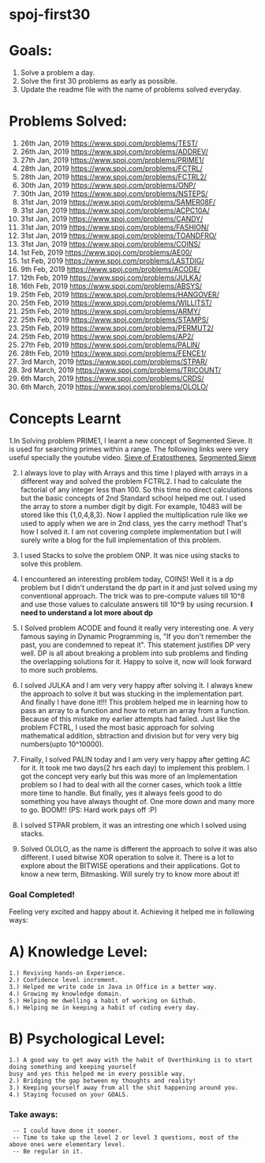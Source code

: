 # spoj-first30

# Goals: 
  1. Solve a problem a day.
  2. Solve the first 30 problems as early as possible.
  3. Update the readme file with the name of problems solved everyday.
 
 # Problems Solved:
  1. 26th Jan, 2019 https://www.spoj.com/problems/TEST/
  2. 26th Jan, 2019 https://www.spoj.com/problems/ADDREV/
  3. 27th Jan, 2019 https://www.spoj.com/problems/PRIME1/
  4. 28th Jan, 2019 https://www.spoj.com/problems/FCTRL/
  5. 28th Jan, 2019 https://www.spoj.com/problems/FCTRL2/
  6. 30th Jan, 2019 https://www.spoj.com/problems/ONP/
  7. 30th Jan, 2019 https://www.spoj.com/problems/NSTEPS/
  8. 31st Jan, 2019 https://www.spoj.com/problems/SAMER08F/
  9. 31st Jan, 2019 https://www.spoj.com/problems/ACPC10A/
  10. 31st Jan, 2019 https://www.spoj.com/problems/CANDY/
  11. 31st Jan, 2019 https://www.spoj.com/problems/FASHION/
  12. 31st Jan, 2019 https://www.spoj.com/problems/TOANDFRO/
  13. 31st Jan, 2019 https://www.spoj.com/problems/COINS/
  14. 1st Feb, 2019 https://www.spoj.com/problems/AE00/
  15. 1st Feb, 2019 https://www.spoj.com/problems/LASTDIG/
  16. 9th Feb, 2019 https://www.spoj.com/problems/ACODE/
  17. 12th Feb, 2019 https://www.spoj.com/problems/JULKA/
  18. 16th Feb, 2019 https://www.spoj.com/problems/ABSYS/
  19. 25th Feb, 2019 https://www.spoj.com/problems/HANGOVER/
  20. 25th Feb, 2019 https://www.spoj.com/problems/WILLITST/
  21. 25th Feb, 2019 https://www.spoj.com/problems/ARMY/
  22. 25th Feb, 2019 https://www.spoj.com/problems/STAMPS/
  23. 25th Feb, 2019 https://www.spoj.com/problems/PERMUT2/
  24. 25th Feb, 2019 https://www.spoj.com/problems/AP2/
  25. 27th Feb, 2019 https://www.spoj.com/problems/PALIN/
  26. 28th Feb, 2019 https://www.spoj.com/problems/FENCE1/
  27. 3rd March, 2019 https://www.spoj.com/problems/STPAR/
  28. 3rd March, 2019 https://www.spoj.com/problems/TRICOUNT/
  29. 6th March, 2019 https://www.spoj.com/problems/CRDS/
  30. 6th March, 2019 https://www.spoj.com/problems/OLOLO/

  
 
 
 # Concepts Learnt 
   1.In Solving problem PRIME1, I learnt a new concept of Segmented Sieve. It is used for searching primes within a range. The following links were very useful specially the youtube video. 
    [Sieve of Eratosthenes](https://www.geeksforgeeks.org/sieve-of-eratosthenes), 
    [Segmented Sieve](https://www.youtube.com/watch?v=fByR5N-TseY)
  
  2. I always love to play with Arrays and this time I played with arrays in a different way and solved the problem FCTRL2. I had to calculate the factorial of any integer less than 100. So this time no direct calculations but the basic concepts of 2nd Standard school helped me out. I used the array to store a number digit by digit. For example, 10483 will be stored like this {1,0,4,8,3}. Now I applied the multiplication rule like we used to apply when we are in 2nd class, yes the carry method! That's how I solved it. I am not covering complete implementation but I will surely write a blog for the full implementation of this problem.
  
  3. I used Stacks to solve the problem ONP. It was nice using stacks to solve this problem.
  
  4. I encountered an interesting problem today, COINS! Well it is a dp problem but I didn't understand the dp part in it and just solved using my conventional approach. The trick was to pre-compute values till 10^8 and use those values to calculate answers till 10^9 by using recursion.
    **I need to understand a lot more about dp**
    
  5. I Solved problem ACODE and found it really very interesting one. A very famous saying in Dynamic Programming is, "If you don't remember the past, you are condemned to repeat it". This statement justifies DP very well. DP is all about breaking a problem into sub problems and finding the overlapping solutions for it. Happy to solve it, now will look forward to more such problems.
  
  6. I solved JULKA and I am very very happy after solving it. I always knew the approach to solve it but was stucking in the implementation part. And finally I have done it!!! This problem helped me in learning how to pass an array to a function and how to return an array from a function. Because of this mistake my earlier attempts had failed. Just like the problem FCTRL, I used the most basic approach for solving mathematical addition, sbtraction and division but for very very big numbers(upto 10^10000). 
  
  7. Finally, I solved PALIN today and I am very very happy after getting AC for it. It took me two days(2 hrs each day) to implement this problem. I got the concept very early but this was more of an Implementation problem so I had to deal with all the corner cases, which took a little more time to handle. But finally, yes it always feels good to do something you have always thought of. One more down and many more to go. BOOM!! (PS: Hard work pays off :P)
  
  8. I solved STPAR problem, it was an intresting one which I solved using stacks. 
  9. Solved OLOLO, as the name is different the approach to solve it was also different. I used bitwise XOR operation to solve it. There is a lot to explore about the BITWISE operations and their applications. Got to know a new term, Bitmasking. Will surely try to know more about it!
  
### Goal Completed!
Feeling very excited and happy about it. Achieving it helped me in following ways:

 # A) Knowledge Level:

    1.) Reviving hands-on Experience.
    2.) Confidence level increment.    
    3.) Helped me write code in Java in Office in a better way.    
    4.) Growing my knowledge domain.    
    5.) Helping me dwelling a habit of working on Github.
    6.) Helping me in keeping a habit of coding every day.

# B) Psychological Level:
    1.) A good way to get away with the habit of Overthinking is to start doing something and keeping yourself
    busy and yes this helped me in every possible way.
    2.) Bridging the gap between my thoughts and reality!
    3.) Keeping yourself away from all the shit happening around you.
    4.) Staying focused on your GOALS.

### Take aways:
     -- I could have done it sooner.
     -- Time to take up the level 2 or level 3 questions, most of the above ones were elementary level.
     -- Be regular in it.
 
 
  
  
